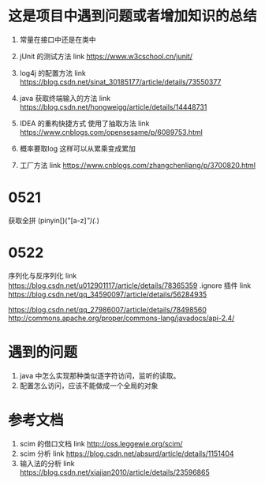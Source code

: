 # 这是项目中遇到问题或者增加知识的总结

1. 常量在接口中还是在类中
2. jUnit 的测试方法 link https://www.w3cschool.cn/junit/
3. log4j 的配置方法 link https://blog.csdn.net/sinat_30185177/article/details/73550377
4. java 获取终端输入的方法 link https://blog.csdn.net/hongweigg/article/details/14448731
5. IDEA 的重构快捷方式 使用了抽取方法  link https://www.cnblogs.com/opensesame/p/6089753.html


1. 概率要取log 这样可以从累乘变成累加
2. 工厂方法 link https://www.cnblogs.com/zhangchenliang/p/3700820.html

# 0521 
获取全拼 (pinyin\[)(\"[a-z]*\")(.*)

# 0522
序列化与反序列化 link https://blog.csdn.net/u012901117/article/details/78365359
.ignore 插件 link https://blog.csdn.net/qq_34590097/article/details/56284935

https://blog.csdn.net/qq_27986007/article/details/78498560
http://commons.apache.org/proper/commons-lang/javadocs/api-2.4/
# 遇到的问题
1. java 中怎么实现那种类似逐字符访问，监听的读取。
2. 配置怎么访问，应该不能做成一个全局的对象




# 参考文档
1. scim 的借口文档 link http://oss.leggewie.org/scim/
2. scim 分析 link https://blog.csdn.net/absurd/article/details/1151404
3. 输入法的分析 link https://blog.csdn.net/xiajian2010/article/details/23596865